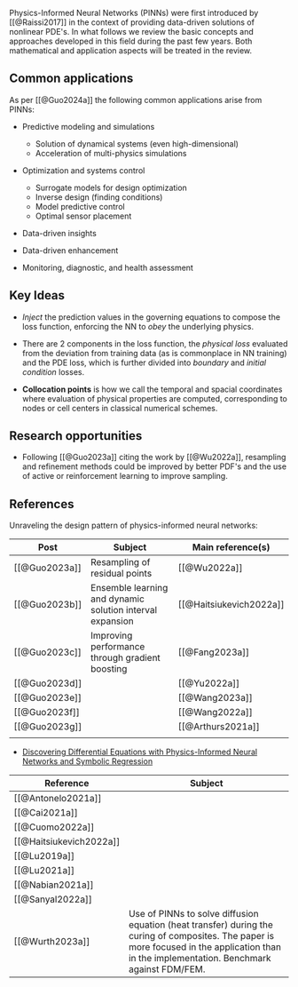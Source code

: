 Physics-Informed Neural Networks (PINNs) were first introduced by [[@Raissi2017]] in the context of providing data-driven solutions of nonlinear PDE's. In what follows we review the basic concepts and approaches developed in this field during the past few years. Both mathematical and application aspects will be treated in the review.
## Common applications

 As per [[@Guo2024a]] the following common applications arise from PINNs:
 
- Predictive modeling and simulations
	- Solution of dynamical systems (even high-dimensional)
	- Acceleration of multi-physics simulations

- Optimization and systems control
	- Surrogate models for design optimization
	- Inverse design (finding conditions)
	- Model predictive control
	- Optimal sensor placement
	
- Data-driven insights

- Data-driven enhancement

- Monitoring, diagnostic, and health assessment

## Key Ideas

- *Inject* the prediction values in the governing equations to compose the loss function, enforcing the NN to *obey* the underlying physics.

- There are 2 components in the loss function, the *physical loss* evaluated from the deviation from training data (as is commonplace in NN training) and the PDE loss, which is further divided into *boundary* and *initial condition* losses.

- **Collocation points** is how we call the temporal and spacial coordinates where evaluation of physical properties are computed, corresponding to nodes or cell centers in classical numerical schemes.

## Research opportunities

- Following [[@Guo2023a]] citing the work by [[@Wu2022a]], resampling and refinement methods could be improved by better PDF's and the use of active or reinforcement learning to improve sampling.

## References

Unraveling the design pattern of physics-informed neural networks:

| Post          | Subject                                                   | Main reference(s)       |
| ------------- | --------------------------------------------------------- | ----------------------- |
| [[@Guo2023a]] | Resampling of residual points                             | [[@Wu2022a]]            |
| [[@Guo2023b]] | Ensemble learning and dynamic solution interval expansion | [[@Haitsiukevich2022a]] |
| [[@Guo2023c]] | Improving performance through gradient boosting           | [[@Fang2023a]]          |
| [[@Guo2023d]] |                                                           | [[@Yu2022a]]            |
| [[@Guo2023e]] |                                                           | [[@Wang2023a]]          |
| [[@Guo2023f]] |                                                           | [[@Wang2022a]]          |
| [[@Guo2023g]] |                                                           | [[@Arthurs2021a]]       |
|               |                                                           |                         |


- [Discovering Differential Equations with Physics-Informed Neural Networks and Symbolic Regression](https://towardsdatascience.com/discovering-differential-equations-with-physics-informed-neural-networks-and-symbolic-regression-c28d279c0b4d)

| Reference | Subject |
| ---- | ---- |
| [[@Antonelo2021a]] |  |
| [[@Cai2021a]] |  |
| [[@Cuomo2022a]] |  |
| [[@Haitsiukevich2022a]] |  |
| [[@Lu2019a]] |  |
| [[@Lu2021a]] |  |
| [[@Nabian2021a]] |  |
| [[@Sanyal2022a]] |  |
| [[@Wurth2023a]] | Use of PINNs to solve diffusion equation (heat transfer) during the curing of composites. The paper is more focused in the application than in the implementation. Benchmark against FDM/FEM. |
